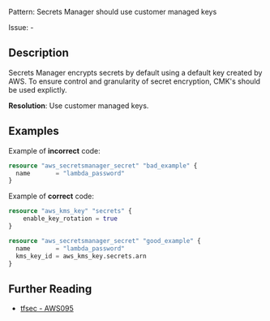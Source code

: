 Pattern: Secrets Manager should use customer managed keys

Issue: -

## Description

Secrets Manager encrypts secrets by default using a default key created by AWS. To ensure control and granularity of secret encryption, CMK's should be used explictly.

**Resolution**: Use customer managed keys.

## Examples

Example of **incorrect** code:

```terraform
resource "aws_secretsmanager_secret" "bad_example" {
  name       = "lambda_password"
}
```

Example of **correct** code:

```terraform
resource "aws_kms_key" "secrets" {
	enable_key_rotation = true
}

resource "aws_secretsmanager_secret" "good_example" {
  name       = "lambda_password"
  kms_key_id = aws_kms_key.secrets.arn
}
```

## Further Reading

* [tfsec - AWS095](https://tfsec.dev/docs/aws/AWS095/)
